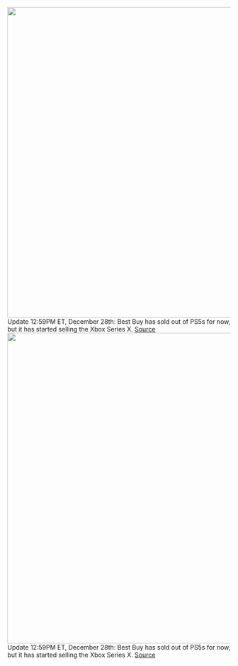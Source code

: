 <img src='https://cdn.vox-cdn.com/thumbor/7XdFayhiuEqSMFhI2eA_pfQ6UsY=/0x0:2040x1360/1200x800/filters:focal(857x517:1183x843)/cdn.vox-cdn.com/uploads/chorus_image/image/70323707/acastro_210511_1777_psRestock_0005.0.jpg' width='700px' /><br/>
Update 12:59PM ET, December 28th: Best Buy has sold out of PS5s for now, but it has started selling the Xbox Series X.
<a href='https://www.theverge.com/2021/12/28/22848656/ps5-holiday-restock-best-buy-playstation-5-console'> Source <a/><img src='https://cdn.vox-cdn.com/thumbor/7XdFayhiuEqSMFhI2eA_pfQ6UsY=/0x0:2040x1360/1200x800/filters:focal(857x517:1183x843)/cdn.vox-cdn.com/uploads/chorus_image/image/70323707/acastro_210511_1777_psRestock_0005.0.jpg' width='700px' /><br/>
Update 12:59PM ET, December 28th: Best Buy has sold out of PS5s for now, but it has started selling the Xbox Series X.
<a href='https://www.theverge.com/2021/12/28/22848656/ps5-holiday-restock-best-buy-playstation-5-console'> Source <a/>